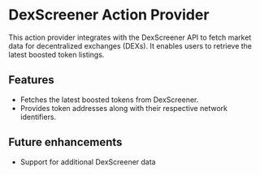 # DexScreener Action Provider

This action provider integrates with the DexScreener API to fetch market data for decentralized exchanges (DEXs). It enables users to retrieve the latest boosted token listings.

## Features

- Fetches the latest boosted tokens from DexScreener.
- Provides token addresses along with their respective network identifiers.

## Future enhancements

- Support for additional DexScreener data





